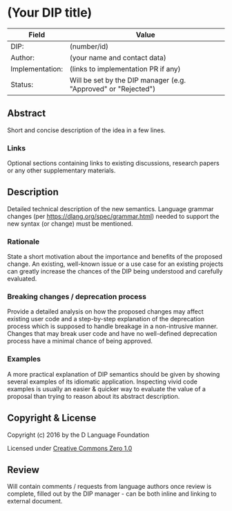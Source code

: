 # (Your DIP title)

| Field           | Value                                                           |
|-----------------|-----------------------------------------------------------------|
| DIP:            | (number/id)                                                     |
| Author:         | (your name and contact data)                                    |
| Implementation: | (links to implementation PR if any)                             |
| Status:         | Will be set by the DIP manager (e.g. "Approved" or "Rejected")  |

## Abstract

Short and concise description of the idea in a few lines.

### Links

Optional sections containing links to existing discussions, research papers or any
other supplementary materials.

## Description

Detailed technical description of the new semantics.
Language grammar changes (per https://dlang.org/spec/grammar.html)
needed to support the new syntax (or change) must be mentioned.

### Rationale

State a short motivation about the importance and benefits of the proposed
change.  An existing, well-known issue or a use case for an existing projects
can greatly increase the chances of the DIP being understood and carefully
evaluated.

### Breaking changes / deprecation process

Provide a detailed analysis on how the proposed changes may affect existing
user code and a step-by-step explanation of the deprecation process which is
supposed to handle breakage in a non-intrusive manner. Changes that may break
user code and have no well-defined deprecation process have a minimal chance of
being approved.

### Examples

A more practical explanation of DIP semantics should be given by showing
several examples of its idiomatic application. Inspecting vivid code examples
is usually an easier & quicker way to evaluate the value of a proposal than
trying to reason about its abstract description.

## Copyright & License

Copyright (c) 2016 by the D Language Foundation

Licensed under [Creative Commons Zero 1.0](https://creativecommons.org/publicdomain/zero/1.0/legalcode.txt)

## Review

Will contain comments / requests from language authors once review is complete,
filled out by the DIP manager - can be both inline and linking to external
document.
